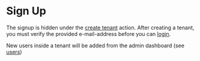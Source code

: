 # Sign Up

The signup is hidden under the [create tenant](tenants/index#create-a-tenant) action.
After creating a tenant, you must verify the provided e-mail-address before you can [login](login.md).

New users inside a tenant will be added from the admin dashboard (see [users](tenants/users.md))
